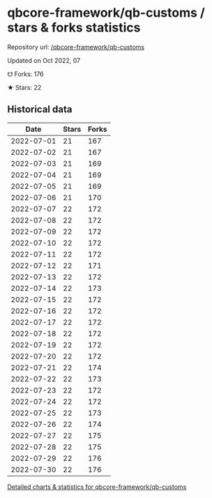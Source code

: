 # qbcore-framework/qb-customs / stars & forks statistics

Repository url: [/qbcore-framework/qb-customs](https://github.com/qbcore-framework/qb-customs)

Updated on Oct 2022, 07

☋ Forks: 176

★ Stars: 22

## Historical data
| Date | Stars | Forks |
|------|-------|-------|
| 2022-07-01 | 21 | 167 | 
| 2022-07-02 | 21 | 167 | 
| 2022-07-03 | 21 | 169 | 
| 2022-07-04 | 21 | 169 | 
| 2022-07-05 | 21 | 169 | 
| 2022-07-06 | 21 | 170 | 
| 2022-07-07 | 22 | 172 | 
| 2022-07-08 | 22 | 172 | 
| 2022-07-09 | 22 | 172 | 
| 2022-07-10 | 22 | 172 | 
| 2022-07-11 | 22 | 172 | 
| 2022-07-12 | 22 | 171 | 
| 2022-07-13 | 22 | 172 | 
| 2022-07-14 | 22 | 173 | 
| 2022-07-15 | 22 | 172 | 
| 2022-07-16 | 22 | 172 | 
| 2022-07-17 | 22 | 172 | 
| 2022-07-18 | 22 | 172 | 
| 2022-07-19 | 22 | 172 | 
| 2022-07-20 | 22 | 172 | 
| 2022-07-21 | 22 | 174 | 
| 2022-07-22 | 22 | 173 | 
| 2022-07-23 | 22 | 172 | 
| 2022-07-24 | 22 | 172 | 
| 2022-07-25 | 22 | 173 | 
| 2022-07-26 | 22 | 174 | 
| 2022-07-27 | 22 | 175 | 
| 2022-07-28 | 22 | 175 | 
| 2022-07-29 | 22 | 176 | 
| 2022-07-30 | 22 | 176 | 


[Detailed charts & statistics for qbcore-framework/qb-customs](https://reviewgithub.com/rep/qbcore-framework/qb-customs)
